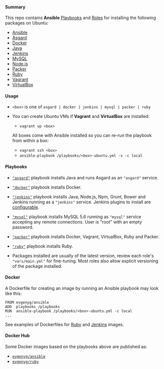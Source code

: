 <!-- [![Build Status](https://api.shippable.com/projects/5416fa1e50f3833e055aa2a8/badge?branchName=ship)](https://app.shippable.com/projects/5416fa1e50f3833e055aa2a8) -->

#### Summary

This repo contains **Ansible** [Playbooks](https://github.com/evgeny-goldin/playbooks/tree/master/playbooks) and [Roles](https://github.com/evgeny-goldin/playbooks/tree/master/playbooks/roles) for installing the following packages on Ubuntu:

* [Ansible](http://www.ansible.com/)
* [Asgard](https://github.com/Netflix/asgard)
* [Docker](https://www.docker.com/)
* [Java](http://www.oracle.com/technetwork/java/index.html)
* [Jenkins](http://jenkins-ci.org/)
* [MySQL](http://www.mysql.com/)
* [Node.js](http://nodejs.org/)
* [Packer](http://www.packer.io/)
* [Ruby](https://www.ruby-lang.org/en/)
* [Vagrant](http://www.vagrantup.com/)
* [VirtualBox](https://www.virtualbox.org/)

#### Usage

* `<box>` is one of `asgard | docker | jenkins | mysql | packer | ruby`

* You can create Ubuntu VMs if **Vagrant** and **VirtualBox** are installed:

  * `vagrant up <box>`

  All boxes come with Ansible installed so you can re-run the playbook from within a box:

  * `vagrant ssh <box>`
  * `ansible-playbook /playbooks/<box>-ubuntu.yml -s -c local`

#### Playbooks

* [`"asgard"`](https://github.com/evgeny-goldin/playbooks/blob/master/playbooks/asgard-ubuntu.yml) playbook installs Java and runs Asgard as an `"asgard"` service.

* [`"docker"`](https://github.com/evgeny-goldin/playbooks/blob/master/playbooks/docker-ubuntu.yml) playbook installs Docker.

* [`"jenkins"`](https://github.com/evgeny-goldin/playbooks/blob/master/playbooks/jenkins-ubuntu.yml) playbook installs Java, Node.js, Npm, Grunt, Bower and Jenkins running as a `"jenkins"` service. Jenkins plugins to install are [configurable](https://github.com/evgeny-goldin/playbooks/blob/master/playbooks/roles/jenkins/vars/main.yml).

* [`"mysql"`](https://github.com/evgeny-goldin/playbooks/blob/master/playbooks/mysql-ubuntu.yml) playbook installs MySQL 5.6 running as `"mysql"` service accepting any remote connections. User is "root" with an empty password.

* [`"packer"`](https://github.com/evgeny-goldin/playbooks/blob/master/playbooks/packer-ubuntu.yml) playbook installs Docker, Vagrant, VirtualBox, Ruby and Packer.

* [`"ruby"`](https://github.com/evgeny-goldin/playbooks/blob/master/playbooks/ruby-ubuntu.yml) playbook installs Ruby.

* Packages installed are usually of the latest version, review each role's `"vars/main.yml"` for fine-tuning. Most roles also allow explicit versioning of the package installed.


#### Docker

A Dockerfile for creating an image by running an Ansible playbook may look like this:

    FROM evgenyg/ansible
    ADD  playbooks /playbooks
    RUN  ansible-playbook /playbooks/<box>-ubuntu.yml -c local
    ...

See examples of Dockerfiles for [Ruby](https://github.com/evgeny-goldin/playbooks/blob/master/docker/ruby/Dockerfile) and [Jenkins](https://github.com/evgeny-goldin/playbooks/blob/master/docker/jenkins/Dockerfile) images.

#### Docker Hub

Some Docker images based on the playbooks above are published as:

* [`evgenyg/ansible`](https://registry.hub.docker.com/u/evgenyg/ansible/)
* [`evgenyg/ruby`](https://registry.hub.docker.com/u/evgenyg/ruby/)
